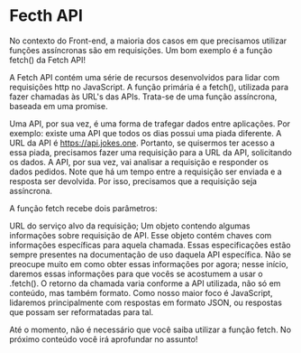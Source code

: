 # Fecth API
No contexto do Front-end, a maioria dos casos em que precisamos utilizar funções assíncronas são em requisições. Um bom exemplo é a função fetch() da Fetch API!

A Fetch API contém uma série de recursos desenvolvidos para lidar com requisições http no JavaScript. A função primária é a fetch(), utilizada para fazer chamadas às URL's das APIs. Trata-se de uma função assíncrona, baseada em uma promise.

Uma API, por sua vez, é uma forma de trafegar dados entre aplicações. Por exemplo: existe uma API que todos os dias possui uma piada diferente. A URL da API é https://api.jokes.one. Portanto, se quisermos ter acesso a essa piada, precisamos fazer uma requisição para a URL da API, solicitando os dados. A API, por sua vez, vai analisar a requisição e responder os dados pedidos. Note que há um tempo entre a requisição ser enviada e a resposta ser devolvida. Por isso, precisamos que a requisição seja assíncrona.

A função fetch recebe dois parâmetros:

URL do serviço alvo da requisição;
Um objeto contendo algumas informações sobre requisição de API. Esse objeto contém chaves com informações específicas para aquela chamada. Essas especificações estão sempre presentes na documentação de uso daquela API específica. Não se preocupe muito em como obter essas informações por agora; nesse início, daremos essas informações para que vocês se acostumem a usar o .fetch().
O retorno da chamada varia conforme a API utilizada, não só em conteúdo, mas também formato. Como nosso maior foco é JavaScript, lidaremos principalmente com respostas em formato JSON, ou respostas que possam ser reformatadas para tal.

Até o momento, não é necessário que você saiba utilizar a função fetch. No próximo conteúdo você irá aprofundar no assunto!